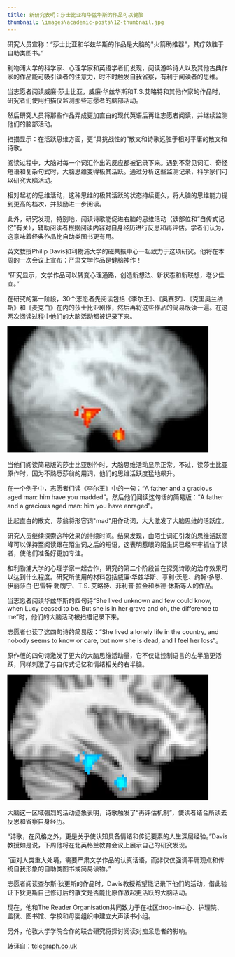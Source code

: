 ```yaml
---
title: 新研究表明：莎士比亚和华兹华斯的作品可以健脑
thumbnail: \images\academic-posts\12-thumbnail.jpg
---
```


研究人员宣称：“莎士比亚和华兹华斯的作品是大脑的"火箭助推器"，其疗效胜于自助类图书。”

利物浦大学的科学家、心理学家和英语学者们发现，阅读游吟诗人以及其他古典作家的作品能可吸引读者的注意力，时不时触发自我省察，有利于阅读者的思维。

<!--more-->

当志愿者阅读威廉·莎士比亚，威廉·华兹华斯和T.S.艾略特和其他作家的作品时，研究者们使用扫描仪监测那些志愿者的脑部活动。

然后研究人员将那些作品弄成更加直白的现代英语后再让志愿者阅读，并继续监测他们的脑部活动。

扫描显示：在活跃思维方面，更“具挑战性的”散文和诗歌远胜于相对平庸的散文和诗歌。

阅读过程中，大脑对每一个词汇作出的反应都被记录下来。遇到不常见词汇、奇怪短语和复杂句式时，大脑思维变得极其活跃。通过分析这些监测记录，科学家们可以研究大脑活动。

相对起初的思维活动，这种思维的极其活跃的状态持续更久，将大脑的思维能力提到更高的档次，并鼓励进一步阅读。

此外，研究发现，特别地，阅读诗歌能促进右脑的思维活动（该部位和“自传式记忆”有关），辅助阅读者根据阅读内容对自身经历进行反思和再评估。学者们认为，这意味着经典作品比自助类图书更有用。

英文教授Philip Davis和利物浦大学的磁共振中心一起致力于这项研究。他将在本周的一次会议上宣布：严肃文学作品是健脑神作！

“研究显示，文学作品可以转变心理通路，创造新想法、新状态和新联想，老少佳宜。”

在研究的第一阶段，30个志愿者先阅读包括《李尔王》、《奥赛罗》、《克里奥兰纳斯》和《麦克白》在内的莎士比亚剧作，然后再将这些作品的简易版读一遍。在这两次阅读过程中他们的大脑活动都被记录下来。

![Figure 1: Scans of brain activity during reading show heightened electrical activity when faced with 'challenging' texts by great writers](/images/academic-posts/12-1.jpg)

当他们阅读简易版的莎士比亚剧作时，大脑思维活动显示正常。不过，读莎士比亚原作时，因为不熟悉莎翁的用词，他们的思维活跃度猛地飙升。

在一个例子中，志愿者们读《李尔王》中的一句：“A father and a gracious aged man: him have you madded”。然后他们阅读这句话的简易版：“A father and a gracious aged man: him you have enraged”。

比起直白的散文，莎翁将形容词"mad"用作动词，大大激发了大脑思维的活跃度。

研究人员继续探索这种效果的持续时间。结果发现，由陌生词汇引发的思维活跃高峰可以保持至阅读跟在陌生词之后的短语，这表明惹眼的陌生词已经牢牢抓住了读者，使他们准备好更加专注。

和利物浦大学的心理学家一起合作，研究的第二个阶段旨在探究诗歌的治疗效果可以达到什么程度。研究所使用的材料包括威廉·华兹华斯、亨利·沃恩、约翰·多恩、伊丽莎白·巴雷特·勃朗宁、T.S. 艾略特、菲利普·拉金和泰德·休斯等人的作品。

当志愿者阅读华兹华斯的四句诗“She lived unknown and few could know, when Lucy ceased to be. But she is in her grave and oh, the difference to me”时，他们的大脑活动被扫描记录下来。

志愿者也读了这四句诗的简易版：“She lived a lonely life in the country, and nobody seems to know or care, but now she is dead, and I feel her loss”。

原作版的四句诗激发了更大的大脑思维活动量，它不仅让控制语言的左半脑更活跃，同样刺激了与自传式记忆和情绪相关的右半脑。

![Figure 2: The brain shows minimal activity when the text is translated into 'modern' prose](/images/academic-posts/12-2.jpg)

大脑这一区域强烈的活动迹象表明，诗歌触发了“再评估机制”，使读者结合所读去反思和省察自身经历。

“诗歌，在风格之外，更是关乎使认知具备情绪和传记要素的人生深层经验。”Davis教授如是说，下周他将在北英格兰教育会议上展示自己的研究发现。

“面对人类重大处境，需要严肃文学作品的认真话语，而非仅仅强调平庸观点和传统自我形象的自助类图书或简易读物。”

志愿者阅读查尔斯·狄更斯的作品时，Davis教授希望能记录下他们的活动，借此验证下狄更斯自己修订后的散文是否能比原作激起更活跃的大脑活动。

现在，他和The Reader Organisation共同致力于在社区drop-in中心、护理院、监狱、图书馆、学校和母婴组织中建立大声读书小组。

另外，伦敦大学学院合作的联合研究将探讨阅读对痴呆患者的影响。

转译自：[telegraph.co.uk](http://www.telegraph.co.uk/news/science/science-news/9797617/Shakespeare-and-Wordsworth-boost-the-brain-new-research-reveals.html)